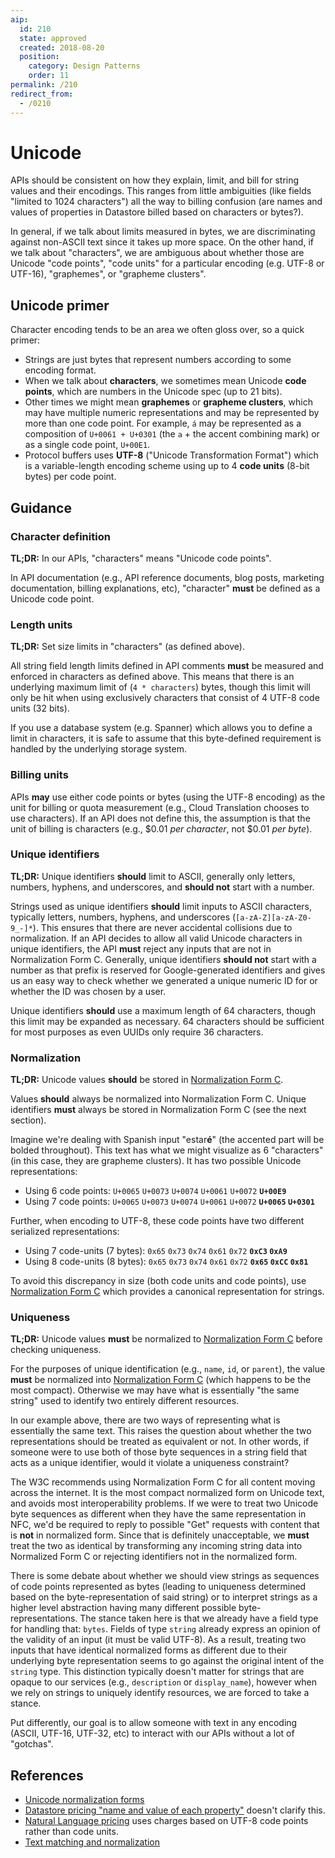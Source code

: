 ```yaml
---
aip:
  id: 210
  state: approved
  created: 2018-08-20
  position:
    category: Design Patterns
    order: 11
permalink: /210
redirect_from:
  - /0210
---
```


# Unicode

APIs should be consistent on how they explain, limit, and bill for string
values and their encodings. This ranges from little ambiguities (like fields
"limited to 1024 characters") all the way to billing confusion (are names and
values of properties in Datastore billed based on characters or bytes?).

In general, if we talk about limits measured in bytes, we are discriminating
against non-ASCII text since it takes up more space. On the other hand, if we
talk about "characters", we are ambiguous about whether those are Unicode "code
points", "code units" for a particular encoding (e.g. UTF-8 or UTF-16),
"graphemes", or "grapheme clusters".

## Unicode primer

Character encoding tends to be an area we often gloss over, so a quick primer:

- Strings are just bytes that represent numbers according to some encoding
  format.
- When we talk about **characters**, we sometimes mean Unicode **code points**,
  which are numbers in the Unicode spec (up to 21 bits).
- Other times we might mean **graphemes** or **grapheme clusters**, which may
  have multiple numeric representations and may be represented by more than one
  code point. For example, `á` may be represented as a composition of
  `U+0061 + U+0301` (the `a` + the accent combining mark) or as a single code
  point, `U+00E1`.
- Protocol buffers uses **UTF-8** ("Unicode Transformation Format") which is a
  variable-length encoding scheme using up to 4 **code units** (8-bit bytes)
  per code point.

## Guidance

### Character definition

**TL;DR:** In our APIs, "characters" means "Unicode code points".

In API documentation (e.g., API reference documents, blog posts, marketing
documentation, billing explanations, etc), "character" **must** be defined as a
Unicode code point.

### Length units

**TL;DR:** Set size limits in "characters" (as defined above).

All string field length limits defined in API comments **must** be measured and
enforced in characters as defined above. This means that there is an underlying
maximum limit of (`4 * characters`) bytes, though this limit will only be hit
when using exclusively characters that consist of 4 UTF-8 code units (32 bits).

If you use a database system (e.g. Spanner) which allows you to define a limit
in characters, it is safe to assume that this byte-defined requirement is
handled by the underlying storage system.

### Billing units

APIs **may** use either code points or bytes (using the UTF-8 encoding) as the
unit for billing or quota measurement (e.g., Cloud Translation chooses to use
characters). If an API does not define this, the assumption is that the unit of
billing is characters (e.g., $0.01 _per character_, not $0.01 _per byte_).

### Unique identifiers

**TL;DR:** Unique identifiers **should** limit to ASCII, generally only
letters, numbers, hyphens, and underscores, and **should not** start with a
number.

Strings used as unique identifiers **should** limit inputs to ASCII characters,
typically letters, numbers, hyphens, and underscores
(`[a-zA-Z][a-zA-Z0-9_-]*`). This ensures that there are never accidental
collisions due to normalization. If an API decides to allow all valid Unicode
characters in unique identifiers, the API **must** reject any inputs that are
not in Normalization Form C. Generally, unique identifiers **should not** start
with a number as that prefix is reserved for Google-generated identifiers and
gives us an easy way to check whether we generated a unique numeric ID for or
whether the ID was chosen by a user.

Unique identifiers **should** use a maximum length of 64 characters, though
this limit may be expanded as necessary. 64 characters should be sufficient for
most purposes as even UUIDs only require 36 characters.

### Normalization

**TL;DR:** Unicode values **should** be stored in [Normalization Form C][].

Values **should** always be normalized into Normalization Form C. Unique
identifiers **must** always be stored in Normalization Form C (see the next
section).

Imagine we're dealing with Spanish input "estar<b>é</b>" (the accented part
will be bolded throughout). This text has what we might visualize as 6
"characters" (in this case, they are grapheme clusters). It has two possible
Unicode representations:

- Using 6 code points: `U+0065` `U+0073` `U+0074` `U+0061` `U+0072`
  **`U+00E9`**
- Using 7 code points: `U+0065` `U+0073` `U+0074` `U+0061` `U+0072` **`U+0065`
  `U+0301`**

Further, when encoding to UTF-8, these code points have two different
serialized representations:

- Using 7 code-units (7 bytes): `0x65` `0x73` `0x74` `0x61` `0x72` **`0xC3`
  `0xA9`**
- Using 8 code-units (8 bytes): `0x65` `0x73` `0x74` `0x61` `0x72` **`0x65`
  `0xCC` `0x81`**

To avoid this discrepancy in size (both code units and code points), use
[Normalization Form C][] which provides a canonical representation for strings.

[normalization form c]: https://unicode.org/reports/tr15/

### Uniqueness

**TL;DR:** Unicode values **must** be normalized to [Normalization Form C][]
before checking uniqueness.

For the purposes of unique identification (e.g., `name`, `id`, or `parent`),
the value **must** be normalized into [Normalization Form C][] (which happens
to be the most compact). Otherwise we may have what is essentially "the same
string" used to identify two entirely different resources.

In our example above, there are two ways of representing what is essentially
the same text. This raises the question about whether the two representations
should be treated as equivalent or not. In other words, if someone were to use
both of those byte sequences in a string field that acts as a unique
identifier, would it violate a uniqueness constraint?

The W3C recommends using Normalization Form C for all content moving across the
internet. It is the most compact normalized form on Unicode text, and avoids
most interoperability problems. If we were to treat two Unicode byte sequences
as different when they have the same representation in NFC, we'd be required to
reply to possible "Get" requests with content that is **not** in normalized
form. Since that is definitely unacceptable, we **must** treat the two as
identical by transforming any incoming string data into Normalized Form C or
rejecting identifiers not in the normalized form.

There is some debate about whether we should view strings as sequences of code
points represented as bytes (leading to uniqueness determined based on the
byte-representation of said string) or to interpret strings as a higher level
abstraction having many different possible byte-representations. The stance
taken here is that we already have a field type for handling that: `bytes`.
Fields of type `string` already express an opinion of the validity of an input
(it must be valid UTF-8). As a result, treating two inputs that have identical
normalized forms as different due to their underlying byte representation seems
to go against the original intent of the `string` type. This distinction
typically doesn't matter for strings that are opaque to our services (e.g.,
`description` or `display_name`), however when we rely on strings to uniquely
identify resources, we are forced to take a stance.

Put differently, our goal is to allow someone with text in any encoding (ASCII,
UTF-16, UTF-32, etc) to interact with our APIs without a lot of "gotchas".

## References

- [Unicode normalization forms](https://unicode.org/reports/tr15/)
- [Datastore pricing "name and value of each property"](https://cloud.google.com/datastore/pricing)
  doesn't clarify this.
- [Natural Language pricing](https://cloud.google.com/natural-language/pricing)
  uses charges based on UTF-8 code points rather than code units.
- [Text matching and normalization](https://sites.google.com/a/google.com/intl-eng/apis/matching?pli=1)
